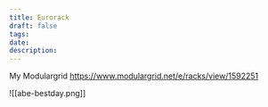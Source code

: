 ```yaml
---
title: Eurorack
draft: false
tags: 
date: 
description:
---
```

 
My Modulargrid https://www.modulargrid.net/e/racks/view/1592251

![[abe-bestday.png]]